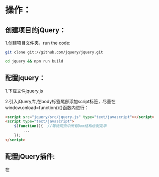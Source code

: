 # 操作：

## 创建项目的jQuery：

1.创建项目文件夹，run the code:

```bash
git clone git://github.com/jquery/jquery.git
```

```bash
cd jquery && npm run build
```



## 配置jquery：

1.下载文件jquery.js

2.引入jQuery库,在body标签尾部添加script标签，尽量在window.onload=function(){}函数内进行：

```html
<script src="jquery/src/jquery.js" type="text/javascript"></script>
<script type="text/javascript">
    $(function(){  //等待网页中所有Dom结构绘制完毕
        ...
    });
</script>
```



## 配置jQuery插件:

在<script>标签的src属性添加外部插件,常见的插件有：

jQuery UI插件：优化UI界面

jQuery Mobile插件：优化移动端的UI界面

Validation插件：简化表单验证

Form插件：将html表单升级为Ajax提交方式

<u>具体详见jQuery插件的使用和写法</u>

























































